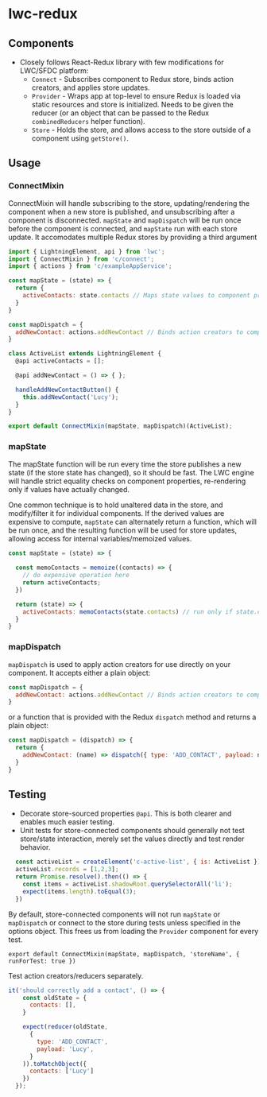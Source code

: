 # lwc-redux

## Components 
- Closely follows React-Redux library with few modifications for LWC/SFDC platform:
  - `Connect` - Subscribes component to Redux store, binds action creators, and applies store updates. 
  - `Provider` - Wraps app at top-level to ensure Redux is loaded via static resources and store is initialized. Needs to be given the reducer (or an object that can be passed to the Redux `combinedReducers` helper function).
  - `Store` - Holds the store, and allows access to the store outside of a component using `getStore()`.

## Usage

### ConnectMixin
ConnectMixin will handle subscribing to the store, updating/rendering the component when a new store is published, and unsubscribing after a component is disconnected.  `mapState` and `mapDispatch` will be run once before the component is connected, and `mapState` run with each store update. It accomodates multiple Redux stores by providing a third argument

```javascript
import { LightningElement, api } from 'lwc';
import { ConnectMixin } from 'c/connect';
import { actions } from 'c/exampleAppService';

const mapState = (state) => {
  return {
    activeContacts: state.contacts // Maps state values to component properties
  }
}

const mapDispatch = {
  addNewContact: actions.addNewContact // Binds action creators to component properties
}

class ActiveList extends LightningElement {
  @api activeContacts = [];

  @api addNewContact = () => { };

  handleAddNewContactButton() {
    this.addNewContact('Lucy');
  }
}

export default ConnectMixin(mapState, mapDispatch)(ActiveList);
```

### mapState
The mapState function will be run every time the store publishes a new state (if the store state has changed), so it should be fast. The LWC engine will handle strict equality checks on component properties, re-rendering only if values have actually changed. 

One common technique is to hold unaltered data in the store, and modify/filter it for individual components. If the derived values are expensive to compute, `mapState` can alternately return a function, which will be run once, and the resulting function will be used for store updates, allowing access for internal variables/memoized values.  
```javascript
const mapState = (state) => {
  
  const memoContacts = memoize((contacts) => {
    // do expensive operation here
    return activeContacts;
  })

  return (state) => {
    activeContacts: memoContacts(state.contacts) // run only if state.contacts is updated
  }
}
```

### mapDispatch
`mapDispatch` is used to apply action creators for use directly on your component. It accepts either a plain object:
```javascript
const mapDispatch = {
  addNewContact: actions.addNewContact // Binds action creators to component properties
}
```
or a function that is provided with the Redux `dispatch` method and returns a plain object:
```javascript
const mapDispatch = (dispatch) => {
  return {
    addNewContact: (name) => dispatch({ type: 'ADD_CONTACT', payload: name })
  }
}
```

## Testing
- Decorate store-sourced properties `@api`. This is both clearer and enables much easier testing.
- Unit tests for store-connected components should generally not test store/state interaction, merely set the values directly and test render behavior.
```javascript
  const activeList = createElement('c-active-list', { is: ActiveList });
  activeList.records = [1,2,3];
  return Promise.resolve().then(() => {
    const items = activeList.shadowRoot.querySelectorAll('li');
    expect(items.length).toEqual(3);
  })
```
By default, store-connected components will not run `mapState` or `mapDispatch` or connect to the store during tests unless specified in the options object. This frees us from loading the `Provider` component for every test.
```
export default ConnectMixin(mapState, mapDispatch, 'storeName', { runForTest: true })
```
Test action creators/reducers separately.
```javascript
it('should correctly add a contact', () => {
    const oldState = {
      contacts: [],
    }

    expect(reducer(oldState,
      {
        type: 'ADD_CONTACT',
        payload: 'Lucy',
      }
    )).toMatchObject({
      contacts: ['Lucy']
    })
  });
```